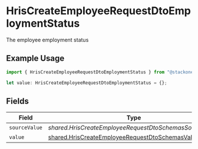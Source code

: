 # HrisCreateEmployeeRequestDtoEmploymentStatus

The employee employment status

## Example Usage

```typescript
import { HrisCreateEmployeeRequestDtoEmploymentStatus } from "@stackone/stackone-client-ts/sdk/models/shared";

let value: HrisCreateEmployeeRequestDtoEmploymentStatus = {};
```

## Fields

| Field                                                                                                                     | Type                                                                                                                      | Required                                                                                                                  | Description                                                                                                               |
| ------------------------------------------------------------------------------------------------------------------------- | ------------------------------------------------------------------------------------------------------------------------- | ------------------------------------------------------------------------------------------------------------------------- | ------------------------------------------------------------------------------------------------------------------------- |
| `sourceValue`                                                                                                             | *shared.HrisCreateEmployeeRequestDtoSchemasSourceValue*                                                                   | :heavy_minus_sign:                                                                                                        | N/A                                                                                                                       |
| `value`                                                                                                                   | [shared.HrisCreateEmployeeRequestDtoSchemasValue](../../../sdk/models/shared/hriscreateemployeerequestdtoschemasvalue.md) | :heavy_minus_sign:                                                                                                        | N/A                                                                                                                       |